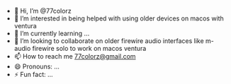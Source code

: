 - 👋 Hi, I’m @77colorz
- 👀 I’m interested in being helped with using older devices on macos with ventura
- 🌱 I’m currently learning ...
- 💞️ I’m looking to collaborate on older firewire audio interfaces like m-audio firewire solo to work on macos ventura
- 📫 How to reach me 77colorz@gmail.com
- 😄 Pronouns: ...
- ⚡ Fun fact: ...

<!---
77colorz/77colorz is a ✨ special ✨ repository because its `README.md` (this file) appears on your GitHub profile.
You can click the Preview link to take a look at your changes.
--->
